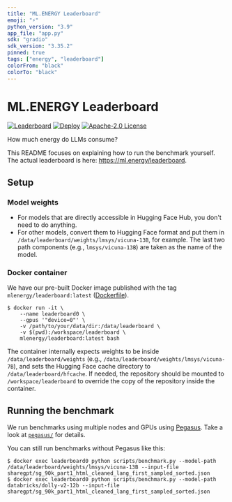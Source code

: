 ```yaml
---
title: "ML.ENERGY Leaderboard"
emoji: "⚡"
python_version: "3.9"
app_file: "app.py"
sdk: "gradio"
sdk_version: "3.35.2"
pinned: true
tags: ["energy", "leaderboard"]
colorFrom: "black"
colorTo: "black"
---
```


# ML.ENERGY Leaderboard

[![Leaderboard](https://custom-icon-badges.herokuapp.com/badge/ML.ENERGY-Leaderboard-blue.svg?logo=ml-energy)](https://ml.energy/leaderboard)
[![Deploy](https://github.com/ml-energy/leaderboard/actions/workflows/push_spaces.yaml/badge.svg?branch=web)](https://github.com/ml-energy/leaderboard/actions/workflows/push_spaces.yaml)
[![Apache-2.0 License](https://custom-icon-badges.herokuapp.com/github/license/ml-energy/leaderboard?logo=law)](/LICENSE)

How much energy do LLMs consume?

This README focuses on explaining how to run the benchmark yourself.
The actual leaderboard is here: https://ml.energy/leaderboard.

## Setup

### Model weights

- For models that are directly accessible in Hugging Face Hub, you don't need to do anything.
- For other models, convert them to Hugging Face format and put them in `/data/leaderboard/weights/lmsys/vicuna-13B`, for example. The last two path components (e.g., `lmsys/vicuna-13B`) are taken as the name of the model.

### Docker container

We have our pre-built Docker image published with the tag `mlenergy/leaderboard:latest` ([Dockerfile](/Dockerfile)).

```console
$ docker run -it \
    --name leaderboard0 \
    --gpus '"device=0"' \
    -v /path/to/your/data/dir:/data/leaderboard \
    -v $(pwd):/workspace/leaderboard \
    mlenergy/leaderboard:latest bash
```

The container internally expects weights to be inside `/data/leaderboard/weights` (e.g., `/data/leaderboard/weights/lmsys/vicuna-7B`), and sets the Hugging Face cache directory to `/data/leaderboard/hfcache`.
If needed, the repository should be mounted to `/workspace/leaderboard` to override the copy of the repository inside the container.

## Running the benchmark

We run benchmarks using multiple nodes and GPUs using [Pegasus](https://github.com/jaywonchung/pegasus). Take a look at [`pegasus/`](/pegasus) for details.

You can still run benchmarks without Pegasus like this:

```console
$ docker exec leaderboard0 python scripts/benchmark.py --model-path /data/leaderboard/weights/lmsys/vicuna-13B --input-file sharegpt/sg_90k_part1_html_cleaned_lang_first_sampled_sorted.json
$ docker exec leaderboard0 python scripts/benchmark.py --model-path databricks/dolly-v2-12b --input-file sharegpt/sg_90k_part1_html_cleaned_lang_first_sampled_sorted.json
```
